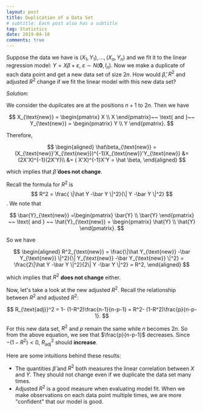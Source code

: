 ```yaml
---
layout: post
title: Duplication of a Data Set
# subtitle: Each post also has a subtitle
tag: Statistics
date: 2019-04-10
comments: true
---
```

Suppose the data we have is $(X_1,Y_1),...,(X_n,Y_n)$ and we fit it to the linear regression model: $Y=X\beta+\varepsilon,~\varepsilon\sim N(\boldsymbol{0},I_n)$. Now we make a duplicate of each data point and get a new data set of size $2n$. How would $\hat\beta$, $R^2$ and adjusted $R^2$ change if we fit the linear model with this new data set?

_Solution:_

We consider the dupilcates are at the positions $n+1$ to $2n$. Then we have

$$
X_{\text{new}} = \begin{pmatrix}
  X \\
  X
 \end{pmatrix}~~ \text{ and }~~ Y_{\text{new}} = \begin{pmatrix}
   Y \\
   Y
  \end{pmatrix}.
$$

Therefore,

$$
\begin{aligned}
\hat\beta_{\text{new}} = (X_{\text{new}}'X_{\text{new}})^{-1}X_{\text{new}}'Y_{\text{new}} &= (2X'X)^{-1}(2X'Y)\\
&= ( X'X)^{-1}X'Y = \hat \beta,
\end{aligned}
$$

which implies that $\hat\beta$ **does not change**.

Recall the formula for $R^2$ is $$ R^2 = \frac{ \|\hat Y -\bar Y \|^2}{\|  Y -\bar Y \|^2} $$. We note that

$$
\bar{Y}_{\text{new}} =\begin{pmatrix}
\bar{Y} \\
 \bar{Y}
\end{pmatrix} ~~ \text{ and } ~~ \hat{Y}_{\text{new}} = \begin{pmatrix}
   \hat{Y} \\
   \hat{Y}
  \end{pmatrix}.
  $$

So we have

$$
\begin{aligned}
R^2_{\text{new}} =  \frac{\|\hat Y_{\text{new}} -\bar Y_{\text{new}} \|^2}{\|  Y_{\text{new}} -\bar Y_{\text{new}} \|^2} = \frac{2\|\hat Y -\bar Y \|^2}{2\|  Y -\bar Y \|^2} = R^2,
\end{aligned}
$$

which implies that $R^2$ **does not change** either.

Now, let's take a look at the new adjusted $R^2$. Recall the relationship between $R^2$ and adjusted $R^2$:

$$
R_{\text{adj}}^2 = 1- (1-R^2)\frac{n-1}{n-p-1} = R^2- (1-R^2)\frac{p}{n-p-1}.
$$

For this new data set, $R^2$ and $p$ remain the same while $n$ becomes $2n$.
So from the above equation, we see that $\frac{p}{n-p-1}$ decreases. Since $-(1-R^2)<0$, $R_{\text{adj}}^2$ should **increase**.

Here are some intuitions behind these results:
- The quantities $\hat\beta$ and $R^2$ both measures the linear correlation between $X$ and $Y$. They should not change even if we duplicate the data set many times.
- Adjusted $R^2$ is a good measure when evaluating model fit. When we make observations on each data point multiple times, we are more "confident" that our model is good.
